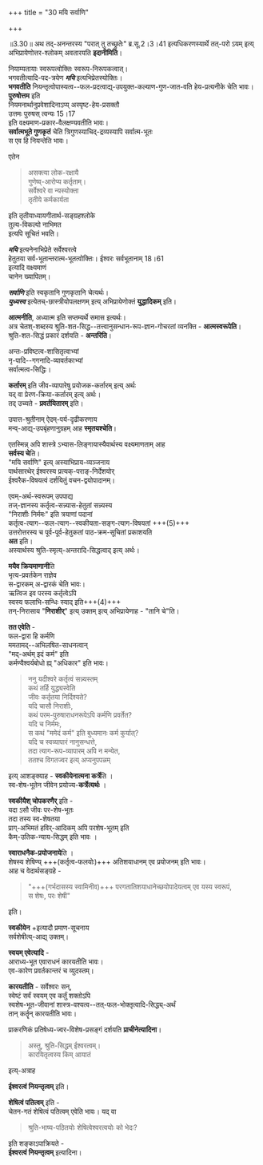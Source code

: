 +++
title = "30 मयि सर्वाणि"

+++
  
  
॥3.30॥ अथ तद्-अनन्तरस्य "परात् तु तच्छ्रुतेः" ब्र.सू.2।3।41 इत्यधिकरणस्यार्थे
तत्-परो ऽयम् इत्य् अभिप्रायेणोत्तर-श्लोकम् अवतारयति **इदानीमिति**।  

नियाम्यतायाः स्वरूपत्वोक्तिः स्वरूप-निरूपकत्वात्।  
भगवतीत्यादि-पद-त्रयेण **_मयि_** इत्यभिप्रेतस्योक्तिः।  
**भगवतीति** नियन्तृत्वोपास्यत्व--फल-प्रदत्वाद्य्-उपयुक्त-कल्याण-गुण-जात-वति हेय-प्रत्यनीके चेति भावः।  
**पुरुषोत्तम** इति  
नियमनार्थानुप्रवेशादिनाऽप्य् अस्पृष्ट-हेय-प्रसक्तौ  
उत्तमः पुरुषस् त्वन्यः 15।17  
इति वक्ष्यमाण-प्रकार-वैलक्षण्यवतीति भावः।  
**सर्वात्मभूते गुणकृतं** चेति
त्रिगुणस्याचिद्-द्रव्यस्यापि सर्वात्म-भूतः  
स एव हि नियन्तेति भावः।

एतेन  

> असक्त्या लोक-रक्षायै  
गुणेष्व्-आरोप्य कर्तृताम्।  
सर्वेश्वरे वा न्यस्योक्ता  
तृतीये कर्मकार्यता 

इति तृतीयाध्यायगीतार्थ-सङ्ग्रहश्लोके  
तुल्य-विकल्पो नाभिमत  
इत्यपि सूचितं भवति। 

**_मयि_** इत्यनेनाभिप्रेते सर्वेश्वरत्वे  
हेतुतया सर्व-भूतान्तरात्म-भूतत्वोक्तिः। 
ईश्वरः सर्वभूतानाम् 18।61  
इत्यादि वक्ष्यमाणं  
चानेन ख्यापितम्।  

**_सर्वाणि_** इति स्वकृतानि गुणकृतानि चेत्यर्थः।  
**_युध्यस्व_** इत्येतच्-छास्त्रीयोपलक्षणम् इत्य् अभिप्रायेणोक्तं **युद्धादिकम्** इति। 

**आत्मनीति**, अध्यात्म इति सप्तम्यर्थे समास इत्यर्थः।  
अत्र चेतश्-शब्दस्य श्रुति-शत-सिद्ध--तत्त्वानुसन्धान-रूप-ज्ञान-गोचरतां व्यनक्ति - **आत्मस्वरूपेति**।  
श्रुति-शत-सिद्धं प्रकारं दर्शयति - **अन्तरिति**।

अन्तः-प्रविष्टत्व-शासितृत्वाभ्यां  
नृ-पादि--गगनादि-व्यावर्तकाभ्यां  
सर्वात्मत्व-सिद्धिः। 

**कर्तारम्** इति जीव-व्यापारेषु प्रयोजक-कर्तारम् इत्य् अर्थः  
यद् वा प्रेरण-क्रिया-कर्तारम् इत्य् अर्थः।  
तद् उच्यते - **प्रवर्तयितारम्** इति।

उपात्त-श्रुतीनाम् ऐदम्-पर्य-दृढीकरणाय  
मन्व्-आद्य्-उपबृंहणानुग्रहम् आह **स्मृतयश्चेति**।

एतस्मिन्न् अपि शास्त्रे ऽभ्यास-लिङ्गायास्यैवार्थस्य वक्ष्यमाणताम् आह  
**सर्वस्य चे**ति।  
"मयि सर्वाणि" इत्य् अस्याभिप्राय-व्यञ्जनाय  
पार्थसारथेर् ईश्वरस्य प्रत्यक्-पराङ्-निर्देशयोर्  
ईश्वरैक-विषयत्वं दर्शयितुं वचन-द्वयोपादानम्। 

एवम्-अर्थ-स्वरूपम् उपपाद्य  
तज्-ज्ञानस्य कर्तृत्व-सन्न्यास-हेतुतां सन्न्यस्य  
"निराशीः निर्ममः" इति त्रयाणां पदानां  
कर्तृत्व-त्याग--फल-त्याग--स्वकीयता-सङ्ग-त्याग-विषयतां +++(5)+++  
उत्तरोत्तरस्य च पूर्व-पूर्व-हेतुकतां पाठ-क्रम-सूचितां प्रकाशयति  
**अत** इति।  
अस्यार्थस्य श्रुति-स्मृत्य्-अन्तरादि-सिद्धत्वाद् इत्य् अर्थः। 

**मयैव क्रियमाणानी**ति  
भृत्य-प्रवर्तकेन राज्ञेव  
स-द्वारकम् अ-द्वारकं चेति भावः।  
ऋत्विज इव परस्य कर्तृत्वेऽपि  
स्वस्य फलाभि-सन्धिः स्याद् इति+++(4)+++  
तन्-निरासाय "**निराशीर्**" इत्य् उक्तम् इत्य् अभिप्रायेणाह - "तानि चे"ति।  

**तत एवेति** -  
फल-द्वारा हि कर्मणि  
ममतामद्--अभिलषित-साधनत्वान्  
"मद्-अर्थम् इदं कर्म" इति  
कर्मण्यैश्वर्यबोधो ह्य् "अधिकार" इति भावः। 

> ननु यदीश्वरे कर्तृत्वं सन्न्यस्तम्  
कथं तर्हि युद्ध्यस्वेति  
जीवः कर्तृतया निर्दिश्यते?  
यदि चासौ निराशीः,  
कथं परम-पुरुषाराधनरूपेऽपि कर्मणि प्रवर्तेत?  
यदि च निर्ममः,  
स कथं "ममेदं कर्म" इति बुध्यमानः कर्म कुर्यात्?  
यदि च स्वव्यापारं नानुसन्धत्ते,  
तदा त्याग-रूप-व्यापारम् अपि न मन्येत,  
ततश्च विगतज्वर इत्य् अप्यनुपपन्नम् 

इत्य् आशङ्क्याह - **स्वकीयेनात्मना कर्त्रे**ति ।  
स्व-शेष-भूतेन जीवेन प्रयोज्य-**कर्त्रेत्यर्थः** ।  

**स्वकीयैश् चोपकरणैर्** इति -  
यदा ऽसौ जीवः पर-शेष-भूतः  
तदा तस्य स्व-शेषतया  
प्राग्-अभिमतं हविर्-आदिकम् अपि परशेष-भूतम् इति  
कैम्-उतिक-न्याय-सिद्धम् इति भावः ।  

**स्वाराधनैक-प्रयोजनाये**ति ।  
शेषस्य शेषिण्य् +++(कर्तृत्व-फलयोः)+++ अतिशयाधानम् एव प्रयोजनम् इति भावः।  
आह च वेदार्थसङ्ग्रहे - 

> "+++(गर्भदासस्य स्वामिनीव)+++ परगतातिशयाधानेच्छयोपादेयत्वम् एव यस्य स्वरूपं,  
> स शेषः, परः शेषी" 

इति।  

**स्वकीयेन** +इत्यादौ प्रमाण-सूचनाय  
सर्वशेषीत्य्-आद्य् उक्तम्। 

**स्वयम् एवेत्यादि** -  
आराध्य-भूत एवाराधनं कारयतीति भावः।  
एव-कारेण प्रवर्तकान्तरं च व्युदस्तम्।  

**कारयतीति** - सर्वेश्वरः सन्,  
स्वेष्टं सर्वं स्वयम् एव कर्तुं शक्तोऽपि  
स्वशेष-भूत-जीवानां शास्त्र-वश्यत्व--तत्-फल-भोक्तृत्वादि-सिद्ध्य्-अर्थं  
तान् कर्तॄन् कारयतीति भावः।

प्राकरणिकं प्रतिषेध्य-ज्वर-विशेष-प्रसङ्गं दर्शयति **प्राचीनेत्यादिना**।  

> अस्तु, श्रुति-सिद्धम् ईश्वरत्वम्।  
कारयितृत्वस्य किम् आयातं  

इत्य्-अत्राह  

**ईश्वरत्वं नियन्तृत्वम्** इति। 

**शेषित्वं पतित्वम्** इति -  
चेतन-गतं शेषित्वं पतित्वम् एवेति भावः।
यद् वा 

> श्रुति-भाष्य-पठितयोः शेषित्वेश्वरत्वयोः को भेदः?  

इति शङ्काऽपाक्रियते -  
**ईश्वरत्वं नियन्तृत्वम्** इत्यादिना।  
  
